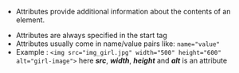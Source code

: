 - Attributes provide additional information about the contents of an element.

* Attributes are always specified in the start tag
* Attributes usually come in name/value pairs like: `name="value"`
* Example : `<img src="img_girl.jpg" width="500" height="600" alt="girl-image">`
  here **_src_**, **_width_**, **_height_** and **_alt_** is an attribute
